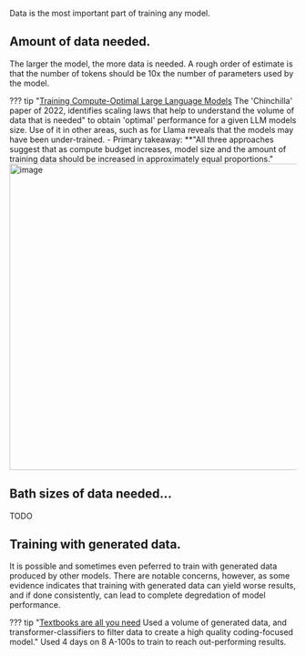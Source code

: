 Data is the most important part of training any model. 

## Amount of data needed. 
The larger the model, the more data is needed. A rough order of estimate is that the number of tokens should be 10x the number of parameters used by the model. 

??? tip "[Training Compute-Optimal Large Language Models](https://arxiv.org/abs/2203.15556) The 'Chinchilla' paper of 2022, identifies scaling laws that help to understand the volume of data that is needed"
    to obtain 'optimal' performance for a given LLM models size. Use of it in other areas, such as for Llama reveals that the models may have been under-trained.
    - Primary takeaway: **"All three approaches suggest that as compute budget increases, model size and the amount of training data should be increased in approximately equal proportions." 
    <img width="538" alt="image" src="https://github.com/ianderrington/genai/assets/76016868/d9243085-2db9-4ef2-91d7-83249fdd6c18">

## Bath sizes of data needed...
TODO

## Training with generated data. 

It is possible and sometimes even peferred to train with generated data produced by other models. There are notable concerns, however, as some evidence indicates that training with generated data can yield worse results, and if done consistently, can lead to complete degredation of model performance.  

??? tip "[Textbooks are all you need](https://arxiv.org/pdf/2306.11644.pdf) Used a volume of generated data, and transformer-classifiers to filter data to create a high quality coding-focused model."
    Used 4 days on 8 A-100s to train to reach out-performing results. 
    
